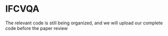 # IFCVQA

The relevant code is still being organized, and we will upload our complete code before the paper review
